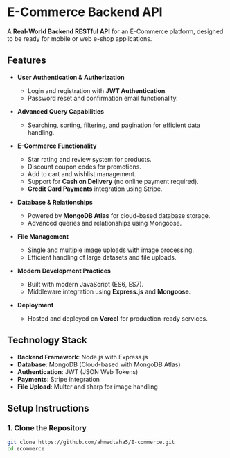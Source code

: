 # E-Commerce Backend API  

A **Real-World Backend RESTful API** for an E-Commerce platform, designed to be ready for mobile or web e-shop applications.  

## Features  

- **User Authentication & Authorization**  
  - Login and registration with **JWT Authentication**.  
  - Password reset and confirmation email functionality.  

- **Advanced Query Capabilities**  
  - Searching, sorting, filtering, and pagination for efficient data handling.  

- **E-Commerce Functionality**  
  - Star rating and review system for products.  
  - Discount coupon codes for promotions.  
  - Add to cart and wishlist management.  
  - Support for **Cash on Delivery** (no online payment required).  
  - **Credit Card Payments** integration using Stripe.  

- **Database & Relationships**  
  - Powered by **MongoDB Atlas** for cloud-based database storage.  
  - Advanced queries and relationships using Mongoose.  

- **File Management**  
  - Single and multiple image uploads with image processing.  
  - Efficient handling of large datasets and file uploads.  

- **Modern Development Practices**  
  - Built with modern JavaScript (ES6, ES7).  
  - Middleware integration using **Express.js** and **Mongoose**.  

- **Deployment**  
  - Hosted and deployed on **Vercel** for production-ready services.  

## Technology Stack  

- **Backend Framework**: Node.js with Express.js  
- **Database**: MongoDB (Cloud-based with MongoDB Atlas)  
- **Authentication**: JWT (JSON Web Tokens)  
- **Payments**: Stripe integration  
- **File Upload**: Multer and sharp for image handling  

## Setup Instructions  

### 1. Clone the Repository  
```bash  
git clone https://github.com/ahmedtaha5/E-commerce.git  
cd ecommerce  
